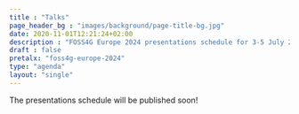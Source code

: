 ```yaml
---
title : "Talks"
page_header_bg : "images/background/page-title-bg.jpg"
date: 2020-11-01T12:21:24+02:00
description : "FOSS4G Europe 2024 presentations schedule for 3-5 July 2024."
draft : false
pretalx: "foss4g-europe-2024"
type: "agenda"
layout: "single"
---
```


The presentations schedule will be published soon!
